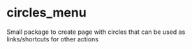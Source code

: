 # circles_menu

Small package to create page with circles that can be used as links/shortcuts
for other actions

